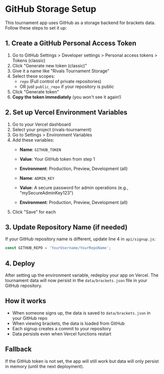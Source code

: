 # GitHub Storage Setup

This tournament app uses GitHub as a storage backend for brackets data. Follow these steps to set it up:

## 1. Create a GitHub Personal Access Token

1. Go to GitHub Settings > Developer settings > Personal access tokens > Tokens (classic)
2. Click "Generate new token (classic)"
3. Give it a name like "Rivals Tournament Storage"
4. Select these scopes:
   - `repo` (Full control of private repositories)
   - OR just `public_repo` if your repository is public
5. Click "Generate token"
6. **Copy the token immediately** (you won't see it again!)

## 2. Set up Vercel Environment Variables

1. Go to your Vercel dashboard
2. Select your project (rivals-tournament)
3. Go to Settings > Environment Variables
4. Add these variables:
   - **Name**: `GITHUB_TOKEN`
   - **Value**: Your GitHub token from step 1
   - **Environment**: Production, Preview, Development (all)
   
   - **Name**: `ADMIN_KEY`
   - **Value**: A secure password for admin operations (e.g., "mySecureAdminKey123")
   - **Environment**: Production, Preview, Development (all)
5. Click "Save" for each

## 3. Update Repository Name (if needed)

If your GitHub repository name is different, update line 4 in `api/signup.js`:
```javascript
const GITHUB_REPO = 'YourUsername/YourRepoName';
```

## 4. Deploy

After setting up the environment variable, redeploy your app on Vercel. The tournament data will now persist in the `data/brackets.json` file in your GitHub repository.

## How it works

- When someone signs up, the data is saved to `data/brackets.json` in your GitHub repo
- When viewing brackets, the data is loaded from GitHub
- Each signup creates a commit to your repository
- Data persists even when Vercel functions restart

## Fallback

If the GitHub token is not set, the app will still work but data will only persist in memory (until the next deployment).
